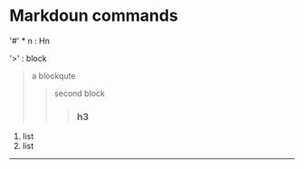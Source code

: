 # Markdoun commands

'#' * n : Hn

'>' : block

> a blockqute
>> second block
>>> ### h3

1. list
2. list

<hr/>
